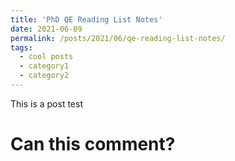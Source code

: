 ```yaml
---
title: 'PhD QE Reading List Notes'
date: 2021-06-09
permalink: /posts/2021/06/qe-reading-list-notes/
tags:
  - cool posts
  - category1
  - category2
---
```



This is a post test

# Can this comment?
